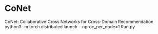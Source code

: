 # CoNet
CoNet: Collaborative Cross Networks for Cross-Domain Recommendation
python3 -m torch.distributed.launch --nproc_per_node=1 Run.py
